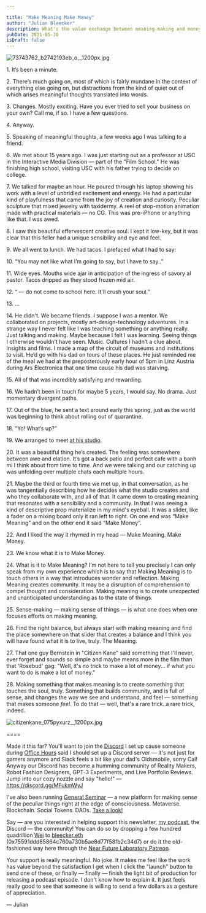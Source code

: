 ```yaml
---

title: "Make Meaning Make Money"
author: "Julian Bleecker"
description: What's the value exchange between meaning-making and money making? Because I think that's the Great Unlock all creative intelligences are after. The value exchange.
pubDate: 2021-05-30
isDraft: false
---
```


<p><img src="/bd-images/make-meaning-make-money/make-meaning-make-money_8f60cfd6-c904-4d9a-bbbe-5e68c34b3708.jpg" alt="73743762_b2742193eb_o__1200px.jpg"></p><p></p><p>1. It’s been a minute.</p><p>2. There’s much going on, most of which is fairly mundane in the context of everything else going on, but distractions from the kind of quiet out of which arises meaningful thoughts translated into words.</p><p>3. Changes. Mostly exciting. Have you ever tried to sell your business on your own? Call me, if so. I have a few questions.</p><p>4. Anyway.</p><p>5. Speaking of meaningful thoughts, a few weeks ago I was talking to a friend.</p><p>6. We met about 15 years ago. I was just starting out as a professor at USC in the Interactive Media Division — part of the "Film School." He was finishing high school, visiting USC with his father trying to decide on college.</p><p>7. We talked for maybe an hour. He poured through his laptop showing his work with a level of unbridled excitement and energy. He had a particular kind of playfulness that came from the joy of creation and curiosity. Peculiar sculpture that mixed jewelry with taxidermy. A reel of stop-motion animation made with practical materials — no CG. This was pre-iPhone or anything like that. I was awed.</p><p>8. I saw this beautiful effervescent creative soul. I kept it low-key, but it was clear that this feller had a unique sensibility and eye and feel.</p><p>9. We all went to lunch. We had tacos. I prefaced what I had to say:</p><p>10. “You may not like what I’m going to say, but I have to say..”</p><p>11. Wide eyes. Mouths wide ajar in anticipation of the ingress of savory al pastor. Tacos dripped as they stood frozen mid air.</p><p>12. “ — do not come to school here. It'll crush your soul.”</p><p>13. …</p><p>14. He didn't. We became friends. I suppose I was a mentor. We collaborated on projects, mostly art-design-technology adventures. In a strange way I never felt like I was teaching something or anything really. Just talking and making. Maybe because I felt I was learning. Seeing things I otherwise wouldn’t have seen. Music. Cultures I hadn’t a clue about. Insights and films. I made a map of the circuit of museums and institutions to visit. He’d go with his dad on tours of these places. He just reminded me of the meal we had at the preposterously early hour of 5pm in Linz Austria during Ars Electronica that one time cause his dad was starving.</p><p>15. All of that was incredibly satisfying and rewarding.</p><p>16. We hadn’t been in touch for maybe 5 years, I would say. No drama. Just momentary divergent paths.</p><p>17. Out of the blue, he sent a text around early this spring, just as the world was beginning to think about rolling out of quarantine.</p><p>18. “Yo! What’s up?”</p><p>19. We arranged to meet <a target="_blank" rel="noopener noreferrer nofollow" href="https://wearebraindead.com/">at his studio</a>.</p><p>20. It was a beautiful thing he’s created. The feeling was somewhere between awe and elation. It’s got a back patio and perfect cafe with a banh mi I think about from time to time. And we were talking and our catching up was unfolding over multiple chats each multiple hours.</p><p>21. Maybe the third or fourth time we met up, in that conversation, as he was tangentially describing how he decides what the studio creates and who they collaborate with, and all of that. It came down to creating meaning that resonates with a sensibility and a community. In that I was seeing a kind of descriptive prop materialize in my mind's eyeball. It was a slider, like a fader on a mixing board only it ran left to right. On one end was “Make Meaning” and on the other end it said “Make Money”.</p><p>22. And I liked the way it rhymed in my head — Make Meaning. Make Money.</p><p>23. We know what it is to Make Money.</p><p>24. What is it to Make Meaning? I’m not here to tell you precisely I can only speak from my own experience which is to say that Making Meaning is to touch others in a way that introduces wonder and reflection. Making Meaning creates community. It may be a disruption of comprehension to compel thought and consideration. Making meaning is to create unexpected and unanticipated understanding as to the state of things.</p><p>25. Sense-making — making sense of things — is what one does when one focuses efforts on making meaning.</p><p>26. Find the right balance, but always start with making meaning and find the place somewhere on that slider that creates a balance and I think you will have found what it is to live, truly. The Meaning.</p><p>27. That one guy Bernstein in "Citizen Kane" said something that I'll never, ever forget and sounds so simple and maybe means more in the film than that 'Rosebud' gag: "Well, it's no trick to make a lot of money... if what you want to do is make a lot of money."</p><p>28. Making something that makes meaning is to create something that touches the soul, truly. Something that builds community, and is full of sense, and changes the way we see and understand, and feel — something that makes someone <em>feel. </em>To do that — well, that's a rare trick..a rare trick, indeed.</p><p></p><p><img src="https://buttondown-attachments.s3.amazonaws.com/images/f7870708-dffd-4c7f-8273-78c7b1cfd331.jpg" alt="citizenkane_075pyxurz__1200px.jpg"></p><p></p><p>====</p><p>Made it this far? You'll want to join the <a target="_blank" rel="noopener noreferrer nofollow" href="https://discord.gg/MFukmWyJ">Discord</a> I set up cause someone during <a target="_blank" rel="noopener noreferrer nofollow" href="http://nearfuturelaboratory.com/office-hours">Office Hours</a> said I should set up a Discord server — it's not just for gamers anymore and Slack feels a bit like your dad's Oldsmobile, sorry Cal! Anyway our Discord has become a humming community of Reality Makers, Robot Fashion Designers, GPT-3 Experiments, and Live Portfolio Reviews. Jump into our cozy nozzle and say "hello!" — <a target="_blank" rel="noopener noreferrer nofollow" href="https://discord.gg/MFukmWyJ">https://discord.gg/MFukmWyJ</a></p><p>I've also been running <a target="_blank" rel="noopener noreferrer nofollow" href="https://generalseminar.com">General Seminar</a> — a new platform for making sense of the peculiar things right at the edge of consciousness. Metaverse. Blockchain. Social Tokens. DAOs. <a target="_blank" rel="noopener noreferrer nofollow" href="https://generalseminar.com">Take a look!</a></p><p>Say — are you interested in helping support this newsletter, <a target="_blank" rel="noopener noreferrer nofollow" href="https://podcasts.apple.com/us/podcast/near-future-laboratory-podcast/id1546452193">my podcast</a>, the Discord — the community! You can do so by dropping a few hundred quadrillion <a target="_blank" rel="noopener noreferrer nofollow" href="https://en.wikipedia.org/wiki/Wei_Dai">Wei</a> to <a target="_blank" rel="noopener noreferrer nofollow" href="https://app.ens.domains/address/0x75591DdD65864c760A730b5ae8d77f58fB2c34d7">bleecker.eth</a> (0x75591ddd65864c760a730b5ae8d77f58fb2c34d7) or do it the old-fashioned way here through the <a target="_blank" rel="noopener noreferrer nofollow" href="https://www.patreon.com/nearfuturelaboratory">Near Future Laboratory Patreon</a>. </p><p>Your support is really meaningful. No joke. It makes me feel like the work has value beyond the satisfaction I get when I click the "launch" button to send one of these, or finally —&nbsp;finally —&nbsp;finish the light bit of production for releasing a podcast episode. I don't know how to explain it. It just feels really good to see that someone is willing to send a few dollars as a gesture of appreciation.</p><p>— Julian</p>